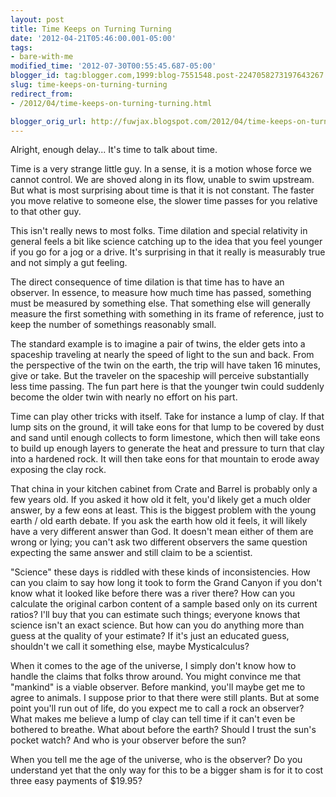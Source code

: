 ```yaml
---
layout: post
title: Time Keeps on Turning Turning
date: '2012-04-21T05:46:00.001-05:00'
tags: 
- bare-with-me
modified_time: '2012-07-30T00:55:45.687-05:00'
blogger_id: tag:blogger.com,1999:blog-7551548.post-2247058273197643267
slug: time-keeps-on-turning-turning
redirect_from: 
- /2012/04/time-keeps-on-turning-turning.html

blogger_orig_url: http://fuwjax.blogspot.com/2012/04/time-keeps-on-turning-turning.html
---
```


Alright, enough delay... It's time to talk about time.

Time is a very strange little guy. In a sense, it is a motion whose force we cannot control. We are shoved along in its flow, unable to swim upstream. But what is most surprising about time is that it is not constant.  The faster you move relative to someone else, the slower time passes for you relative to that other guy.

This isn't really news to most folks. Time dilation and special relativity in general feels a bit like science catching up to the idea that you feel younger if you go for a jog or a drive. It's surprising in that it really is measurably true and not simply a gut feeling.

The direct consequence of time dilation is that time has to have an observer. In essence, to measure how much time has passed, something must be measured by something else. That something else will generally measure the first something with something in its frame of reference, just to keep the number of somethings reasonably small.

The standard example is to imagine a pair of twins, the elder gets into a spaceship traveling at nearly the speed of light to the sun and back. From the perspective of the twin on the earth, the trip will have taken 16 minutes, give or take. But the traveler on the spaceship will perceive substantially less time passing. The fun part here is that the younger twin could suddenly become the older twin with nearly no effort on his part.

Time can play other tricks with itself. Take for instance a lump of clay. If that lump sits on the ground, it will take eons for that lump to be covered by dust and sand until enough collects to form limestone, which then will take eons to build up enough layers to generate the heat and pressure to turn that clay into a hardened rock. It will then take eons for that mountain to erode away exposing the clay rock.

That china in your kitchen cabinet from Crate and Barrel is probably only a few years old. If you asked it how old it felt, you'd likely get a much older answer, by a few eons at least.  This is the biggest problem with the young earth / old earth debate. If you ask the earth how old it feels, it will likely have a very different answer than God. It doesn't mean either of them are wrong or lying; you can't ask two different observers the same question expecting the same answer and still claim to be a scientist.

"Science" these days is riddled with these kinds of inconsistencies. How can you claim to say how long it took to form the Grand Canyon if you don't know what it looked like before there was a river there? How can you calculate the original carbon content of a sample based only on its current ratios? I'll buy that you can estimate such things; everyone knows that science isn't an exact science. But how can you do anything more than guess at the quality of your estimate? If it's just an educated guess, shouldn't we call it something else, maybe Mysticalculus?

When it comes to the age of the universe, I simply don't know how to handle the claims that folks throw around. You might convince me that "mankind" is a viable observer. Before mankind, you'll maybe get me to agree to animals. I suppose prior to that there were still plants. But at some point you'll run out of life, do you expect me to call a rock an observer? What makes me believe a lump of clay can tell time if it can't even be bothered to breathe. What about before the earth? Should I trust the sun's pocket watch? And who is your observer before the sun?

When you tell me the age of the universe, who is the observer? Do you understand yet that the only way for this to be a bigger sham is for it to cost three easy payments of $19.95?
